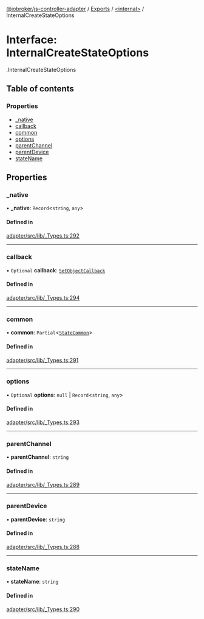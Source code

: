 [@iobroker/js-controller-adapter](../README.md) / [Exports](../modules.md) / [<internal\>](../modules/internal_.md) / InternalCreateStateOptions

# Interface: InternalCreateStateOptions

[<internal>](../modules/internal_.md).InternalCreateStateOptions

## Table of contents

### Properties

- [\_native](internal_.InternalCreateStateOptions.md#_native)
- [callback](internal_.InternalCreateStateOptions.md#callback)
- [common](internal_.InternalCreateStateOptions.md#common)
- [options](internal_.InternalCreateStateOptions.md#options)
- [parentChannel](internal_.InternalCreateStateOptions.md#parentchannel)
- [parentDevice](internal_.InternalCreateStateOptions.md#parentdevice)
- [stateName](internal_.InternalCreateStateOptions.md#statename)

## Properties

### \_native

• **\_native**: `Record`<`string`, `any`\>

#### Defined in

[adapter/src/lib/_Types.ts:292](https://github.com/ioBroker/ioBroker.js-controller/blob/31131c11/packages/adapter/src/lib/_Types.ts#L292)

___

### callback

• `Optional` **callback**: [`SetObjectCallback`](../modules/internal_.md#setobjectcallback)

#### Defined in

[adapter/src/lib/_Types.ts:294](https://github.com/ioBroker/ioBroker.js-controller/blob/31131c11/packages/adapter/src/lib/_Types.ts#L294)

___

### common

• **common**: `Partial`<[`StateCommon`](internal_.StateCommon.md)\>

#### Defined in

[adapter/src/lib/_Types.ts:291](https://github.com/ioBroker/ioBroker.js-controller/blob/31131c11/packages/adapter/src/lib/_Types.ts#L291)

___

### options

• `Optional` **options**: ``null`` \| `Record`<`string`, `any`\>

#### Defined in

[adapter/src/lib/_Types.ts:293](https://github.com/ioBroker/ioBroker.js-controller/blob/31131c11/packages/adapter/src/lib/_Types.ts#L293)

___

### parentChannel

• **parentChannel**: `string`

#### Defined in

[adapter/src/lib/_Types.ts:289](https://github.com/ioBroker/ioBroker.js-controller/blob/31131c11/packages/adapter/src/lib/_Types.ts#L289)

___

### parentDevice

• **parentDevice**: `string`

#### Defined in

[adapter/src/lib/_Types.ts:288](https://github.com/ioBroker/ioBroker.js-controller/blob/31131c11/packages/adapter/src/lib/_Types.ts#L288)

___

### stateName

• **stateName**: `string`

#### Defined in

[adapter/src/lib/_Types.ts:290](https://github.com/ioBroker/ioBroker.js-controller/blob/31131c11/packages/adapter/src/lib/_Types.ts#L290)
